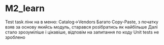 # M2_learn
Test task
лінк на в меню: Catalog->Vendors
Багато Copy-Paste, з початку взяв за основу якийсь модуль, старався розібратись як найбільше
Далі стало зрозуміліше і цікавіше, відповім на запитання по коду
Unit tests не зроблено
